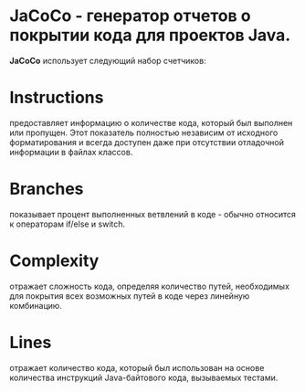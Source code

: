 # JaCoCo - генератор отчетов о покрытии кода для проектов Java.

**JaCoCo** использует следующий набор счетчиков:

# Instructions
предоставляет информацию о количестве кода, который был выполнен или пропущен. Этот показатель полностью независим от исходного форматирования и всегда доступен даже при отсутствии отладочной информации в файлах классов.

# Branches
показывает процент выполненных ветвлений в коде - обычно относится к операторам if/else и switch.

# Complexity
отражает сложность кода, определяя количество путей, необходимых для покрытия всех возможных путей в коде через линейную комбинацию.

# Lines
отражает количество кода, который был использован на основе количества инструкций Java-байтового кода, вызываемых тестами.